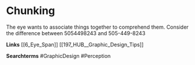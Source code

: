 # Chunking

The eye wants to associate things together to comprehend them. Consider the difference between 5054498243 and 505-449-8243

**Links**
[[6_Eye_Span]]
[[197_HUB__Graphic_Design_Tips]]

**Searchterms**
#GraphicDesign 
#Perception 


